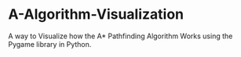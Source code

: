 # A-Algorithm-Visualization
A way to Visualize how the A* Pathfinding Algorithm Works using the Pygame library in Python.
